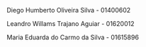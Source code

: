 Diego Humberto Oliveira Silva - 01400602

Leandro Willams Trajano Aguiar - 01620012

Maria Eduarda do Carmo da Silva - 01615896